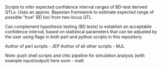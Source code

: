 Scripts to infer expected confidence interval ranges of BD-test derived QTLs. Uses an approx. Bayesian framework to estimate expected range of possible "true" BD loci from two-locus QTL.

Can complement hypothesis testing (BD tests) to establish an acceptable confidence interval, based on statistical parameters that can be adjusted by the user using flags in both perl and python scripts in this repository. 

Author of perl scripts - JEP
Author of all other scripts - MJL

Note: push shell scripts and chtc pipeline for simulation analysis (with example input/output) here soon - matt
